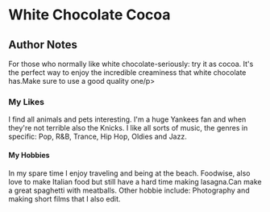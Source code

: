 <!DOCTYPE html>
<html>
  <head>
  <meta charset="utf-8">
    <title>White Chocolate Cocoa</title>     
 </head>
  
 <body>
  <h1>White Chocolate Cocoa</h1>
  <h2>Author Notes</h2>
  <p>For those who normally like white chocolate-seriously: try it as cocoa. It's the perfect way to enjoy the incredible creaminess that white chocolate has.Make sure to use a good quality one/p>
  <h3>My Likes</h3>
  <p>I find all animals and pets interesting. I'm a huge Yankees fan and when they're not terrible also the Knicks. I like all sorts of music, the genres in specific: Pop, R&B, Trance, Hip Hop, Oldies and Jazz.</p>
  <h4>My Hobbies</h4>
  <p>In my spare time I enjoy traveling and being at the beach. Foodwise, also love to make Italian food but still have a hard time making lasagna.Can make a great spaghetti with meatballs. Other hobbie include: Photography and making short films that I also edit.</p>
  
  
  </body>
  </html>
